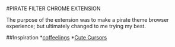 #PIRATE FILTER CHROME EXTENSION 

The purpose of the extension was to make a pirate theme browser experience; but ultimately changed to me trying my best. 

##Inspiration
*[coffeelings](https://chrome.google.com/webstore/detail/coffeelings/hcbddpppkcnfjifbcfnhmelpemdoepkk)
*[Cute Cursors](https://chrome.google.com/webstore/detail/cute-cursors-custom-curso/anflghppebdhjipndogapfagemgnlblh)